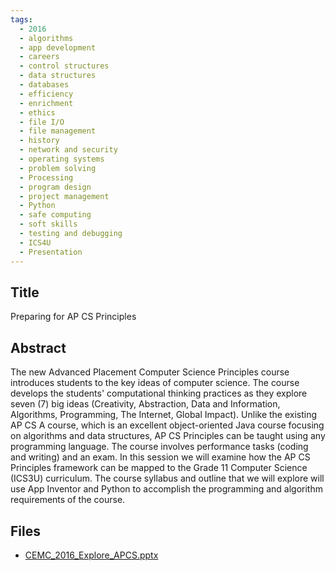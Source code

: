 ```yaml
---
tags:
  - 2016
  - algorithms
  - app development
  - careers
  - control structures
  - data structures
  - databases
  - efficiency
  - enrichment
  - ethics
  - file I/O
  - file management
  - history
  - network and security
  - operating systems
  - problem solving
  - Processing
  - program design
  - project management
  - Python
  - safe computing
  - soft skills
  - testing and debugging
  - ICS4U
  - Presentation
---
```

    
## Title

Preparing for AP CS Principles

## Abstract

The new Advanced Placement Computer Science Principles course introduces students to the key ideas of computer science. The course develops the students' computational thinking practices as they explore seven (7) big ideas (Creativity, Abstraction, Data and Information, Algorithms, Programming, The Internet, Global Impact). Unlike the existing AP CS A course, which is an excellent object-oriented Java course focusing on algorithms and data structures, AP CS Principles can be taught using any programming language. The course involves performance tasks (coding and writing) and an exam. 
In this session we will examine how the AP CS Principles framework can be mapped to the Grade 11 Computer Science (ICS3U) curriculum. The course syllabus and outline that we will explore will use App Inventor and Python to accomplish the programming and algorithm requirements of the course. 

## Files

- [CEMC_2016_Explore_APCS.pptx](https://www.russellgordon.ca/acse/cemc-cse-resources/resources/2016/Grant_Hutchison/CEMC_2016_Explore_APCS.pptx)
